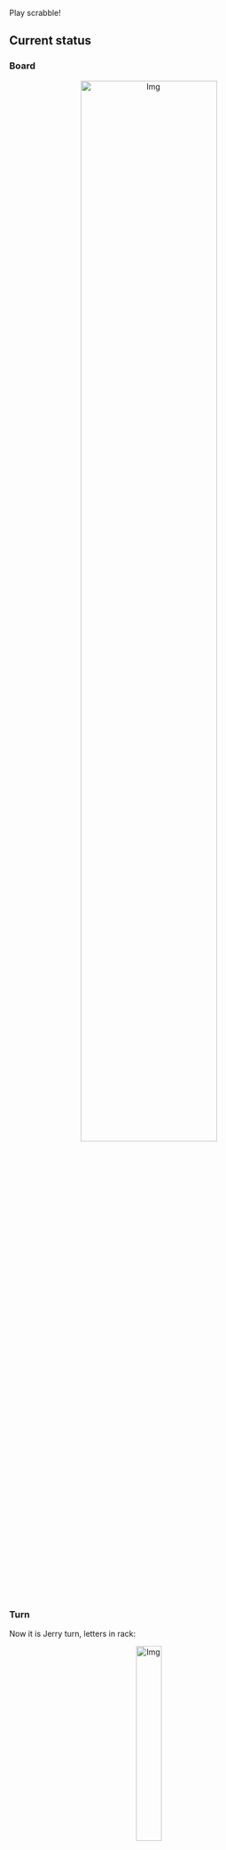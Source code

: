 
Play scrabble!
## Current status
### Board
<p align="center">
<img src="https://raw.githubusercontent.com/radosz99/radosz99/main/board.png" width=70% alt="Img"/>
    </p>
    
### Turn
Now it is Jerry turn, letters in rack:
<p align="center">
<img src="https://raw.githubusercontent.com/radosz99/radosz99/main/rack.png" width=30% alt="Img"/>
</p>

### Game score
| Id | Player name | Points |
  | - | - | - |  
|0 | Tom | 169
|1 | Jerry | 109
## Make the move
Make the move and insert the letters by creating an [issue](https://github.com/radosz99/radosz99/issues/new?title=scrabble%7Cmove%7C7%3AA%3ARIDE&body=Just+push+%27Submit+new+issue%27+or+update+with+your+move.) according to the rules or...

## Possibly best moves  
Are you sure? :smiling_imp: :smiling_imp: :smiling_imp:
<details>
  <summary>Spoiler warning!</summary>
  
  | Id | Move | Issue link | Points |
  | - | - | - | - |  
|1| F:2:falx | [scrabble&#124;move&#124;F:2:falx](https://github.com/radosz99/radosz99/issues/new?title=scrabble%7Cmove%7CF%3A2%3Afalx&body=Just+push+%27Submit+new+issue%27+or+update+with+your+move.) | 30 
|2| D:3:faix | [scrabble&#124;move&#124;D:3:faix](https://github.com/radosz99/radosz99/issues/new?title=scrabble%7Cmove%7CD%3A3%3Afaix&body=Just+push+%27Submit+new+issue%27+or+update+with+your+move.) | 28 
|3| D:3:fax | [scrabble&#124;move&#124;D:3:fax](https://github.com/radosz99/radosz99/issues/new?title=scrabble%7Cmove%7CD%3A3%3Afax&body=Just+push+%27Submit+new+issue%27+or+update+with+your+move.) | 26 
|4| D:3:haafs | [scrabble&#124;move&#124;D:3:haafs](https://github.com/radosz99/radosz99/issues/new?title=scrabble%7Cmove%7CD%3A3%3Ahaafs&body=Just+push+%27Submit+new+issue%27+or+update+with+your+move.) | 24 
|5| D:2:haafs | [scrabble&#124;move&#124;D:2:haafs](https://github.com/radosz99/radosz99/issues/new?title=scrabble%7Cmove%7CD%3A2%3Ahaafs&body=Just+push+%27Submit+new+issue%27+or+update+with+your+move.) | 22 
|6| D:2:haaf | [scrabble&#124;move&#124;D:2:haaf](https://github.com/radosz99/radosz99/issues/new?title=scrabble%7Cmove%7CD%3A2%3Ahaaf&body=Just+push+%27Submit+new+issue%27+or+update+with+your+move.) | 20 
|7| D:3:fash | [scrabble&#124;move&#124;D:3:fash](https://github.com/radosz99/radosz99/issues/new?title=scrabble%7Cmove%7CD%3A3%3Afash&body=Just+push+%27Submit+new+issue%27+or+update+with+your+move.) | 20 
|8| D:0:sidha | [scrabble&#124;move&#124;D:0:sidha](https://github.com/radosz99/radosz99/issues/new?title=scrabble%7Cmove%7CD%3A0%3Asidha&body=Just+push+%27Submit+new+issue%27+or+update+with+your+move.) | 20 
|9| D:3:sax | [scrabble&#124;move&#124;D:3:sax](https://github.com/radosz99/radosz99/issues/new?title=scrabble%7Cmove%7CD%3A3%3Asax&body=Just+push+%27Submit+new+issue%27+or+update+with+your+move.) | 20 
|10| D:3:haaf | [scrabble&#124;move&#124;D:3:haaf](https://github.com/radosz99/radosz99/issues/new?title=scrabble%7Cmove%7CD%3A3%3Ahaaf&body=Just+push+%27Submit+new+issue%27+or+update+with+your+move.) | 20 
</details>
    
## Latest moves

| Id | Type | Move / Letters to replace | Created words / New letters | Date | Points | Player | Who |
| - | - | - | - | - | - | - | - |
|10| INSERT | 4:D:allel | ['ALLEL'] | 11/27/2022, 00:35:29 | 10 | Tom | [radosz99](github.com/radosz99) |
|9| INSERT | A:11:blow | ['BLOW'] | 11/27/2022, 00:34:56 | 27 | Jerry | [radosz99](github.com/radosz99) |
|8| INSERT | 11:A:besung | ['BESUNG'] | 11/27/2022, 00:33:56 | 24 | Tom | [radosz99](github.com/radosz99) |
|7| INSERT | C:8:brash | ['BRASH'] | 11/27/2022, 00:32:59 | 26 | Jerry | [radosz99](github.com/radosz99) |
|6| INSERT | 9:B:frigger | ['FRIGGER'] | 11/27/2022, 00:32:18 | 24 | Tom | [radosz99](github.com/radosz99) |
|5| INSERT | H:4:limmer | ['LIMMER'] | 11/27/2022, 00:31:41 | 10 | Jerry | [radosz99](github.com/radosz99) |
|4| INSERT | O:3:ycond | ['YCOND'] | 11/27/2022, 00:30:37 | 45 | Tom | [radosz99](github.com/radosz99) |
|3| INSERT | 4:K:topic | ['TOPIC'] | 11/27/2022, 00:29:48 | 18 | Jerry | [radosz99](github.com/radosz99) |
|2| INSERT | L:3:zooey | ['ZOOEY'] | 11/27/2022, 00:29:08 | 34 | Tom | [radosz99](github.com/radosz99) |
|1| INSERT | J:5:jedi | ['JEDI'] | 11/27/2022, 00:27:22 | 28 | Jerry | [radosz99](github.com/radosz99) |
|0| INSERT | 7:H:middy | ['MIDDY'] | 11/27/2022, 00:24:54 | 32 | Tom | [radosz99](github.com/radosz99) |